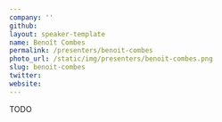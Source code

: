 ```yaml
---
company: ''
github:
layout: speaker-template
name: Benoît Combes
permalink: /presenters/benoit-combes
photo_url: /static/img/presenters/benoit-combes.png
slug: benoit-combes
twitter:
website: 
---
```


TODO
